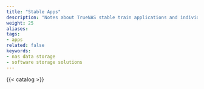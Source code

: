 ```yaml
---
title: "Stable Apps"
description: "Notes about TrueNAS stable train applications and individual tutorials for these applications."
weight: 25
aliases:
tags:
- apps
related: false
keywords:
- nas data storage
- software storage solutions
---
```


{{< catalog >}}
